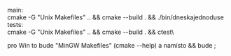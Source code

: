 main:\
cmake -G "Unix Makefiles" .. && cmake --build . && ./bin/dneskajednoduse\
tests:\
cmake -G "Unix Makefiles" .. && cmake --build . && ctest\

pro Win to bude "MinGW Makefiles" (cmake --help) a namísto && bude ;
